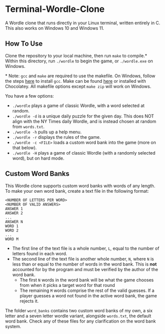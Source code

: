 # Terminal-Wordle-Clone
A Wordle clone that runs directly in your Linux terminal, written entirely in C.
This also works on Windows 10 and Windows 11.

## How To Use
Clone the repository to your local machine, then run `make` to compile.\*
Within this directory, run `./wordle` to begin the game, or `./wordle.exe` on Windows.

\* Note: `gcc` and `make` are required to use the makefile. On Windows, follow the steps [here](https://code.visualstudio.com/docs/cpp/config-mingw) to install `gcc`. Make can be found [here](https://gnuwin32.sourceforge.net/packages/make.htm) or installed with Chocolatey. All makefile options except `make zip` will work on Windows.

You have a few options:
- `./wordle` plays a game of classic Wordle, with a word selected at random.
- `./wordle -d` is a unique daily puzzle for the given day. This does NOT align with the NY Times daily Wordle, and is instead chosen at random from `words.txt`.
- `./wordle -h` pulls up a help menu.
- `./wordle -r` displays the rules of the game.
- `./wordle -c <FILE>` loads a custom word bank into the game (more on that below).
- `./wordle -H` plays a game of classic Wordle (with a randomly selected word), but on hard mode.

## Custom Word Banks
This Wordle clone supports custom word banks with words of any length. To make your own word bank, create a text file in the following format:
```
<NUMBER OF LETTERS PER WORD>
<NUMBER OF VALID ANSWERS>
ANSWER 1
ANSWER 2
...
ANSWER N
WORD 1
WORD 2
...
WORD M
```

- The first line of the text file is a whole number, `L`, equal to the number of letters found in each word.
- The second line of the text file is another whole number, `N`, where `N` is less than or equal to the number of words in the word bank. This is **not** accounted for by the program and must be verified by the author of the word bank.
  - The first `N` words in the word bank will be what the game chooses from when it picks a target word for that round
  - The remaining `M` words comprise the rest of the valid guesses. If a player guesses a word not found in the active word bank, the game rejects it.
 
The folder `word_banks` contains two custom word banks of my own, a six letter and a seven letter wordle variant, alongside `words.txt`, the default word bank.
Check any of these files for any clarification on the word bank system.
